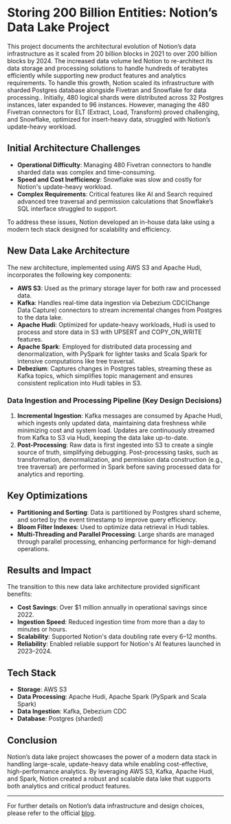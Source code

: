 # Storing 200 Billion Entities: Notion’s Data Lake Project

This project documents the architectural evolution of Notion’s data infrastructure as it scaled from 20 billion blocks in 2021 to over 200 billion blocks by 2024. The increased data volume led Notion to re-architect its data storage and processing solutions to handle hundreds of terabytes efficiently while supporting new product features and analytics requirements. To handle this growth, Notion scaled its infrastructure with sharded Postgres database alongside Fivetran and Snowflake for data processing.. Initially, 480 logical shards were distributed across 32 Postgres instances, later expanded to 96 instances. However, managing the 480 Fivetran connectors for ELT (Extract, Load, Transform) proved challenging, and Snowflake, optimized for insert-heavy data, struggled with Notion’s update-heavy workload.


## Initial Architecture Challenges

- **Operational Difficulty**: Managing 480 Fivetran connectors to handle sharded data was complex and time-consuming.
- **Speed and Cost Inefficiency**: Snowflake was slow and costly for Notion's update-heavy workload.
- **Complex Requirements**: Critical features like AI and Search required advanced tree traversal and permission calculations that Snowflake’s SQL interface struggled to support.

To address these issues, Notion developed an in-house data lake using a modern tech stack designed for scalability and efficiency.

## New Data Lake Architecture

The new architecture, implemented using AWS S3 and Apache Hudi, incorporates the following key components:

- **AWS S3**: Used as the primary storage layer for both raw and processed data.
- **Kafka**: Handles real-time data ingestion via Debezium CDC(Change Data Capture) connectors to stream incremental changes from Postgres to the data lake.
- **Apache Hudi**: Optimized for update-heavy workloads, Hudi is used to process and store data in S3 with UPSERT and COPY_ON_WRITE features.
- **Apache Spark**: Employed for distributed data processing and denormalization, with PySpark for lighter tasks and Scala Spark for intensive computations like tree traversal.
- **Debezium**: Captures changes in Postgres tables, streaming these as Kafka topics, which simplifies topic management and ensures consistent replication into Hudi tables in S3.

### Data Ingestion and Processing Pipeline (Key Design Decisions)

1. **Incremental Ingestion**: Kafka messages are consumed by Apache Hudi, which ingests only updated data, maintaining data freshness while minimizing cost and system load. Updates are continuously streamed from Kafka to S3 via Hudi, keeping the data lake up-to-date.
2. **Post-Processing**: Raw data is first ingested into S3 to create a single source of truth, simplifying debugging. Post-processing tasks, such as transformation, denormalization, and permission data construction (e.g., tree traversal) are performed in Spark before saving processed data for analytics and reporting.

## Key Optimizations

- **Partitioning and Sorting**: Data is partitioned by Postgres shard scheme, and sorted by the event timestamp to improve query efficiency.
- **Bloom Filter Indexes**: Used to optimize data retrieval in Hudi tables.
- **Multi-Threading and Parallel Processing**: Large shards are managed through parallel processing, enhancing performance for high-demand operations.

## Results and Impact

The transition to this new data lake architecture provided significant benefits:

- **Cost Savings**: Over $1 million annually in operational savings since 2022.
- **Ingestion Speed**: Reduced ingestion time from more than a day to minutes or hours.
- **Scalability**: Supported Notion's data doubling rate every 6–12 months.
- **Reliability**: Enabled reliable support for Notion's AI features launched in 2023–2024.

## Tech Stack

- **Storage**: AWS S3
- **Data Processing**: Apache Hudi, Apache Spark (PySpark and Scala Spark)
- **Data Ingestion**: Kafka, Debezium CDC
- **Database**: Postgres (sharded)

## Conclusion

Notion’s data lake project showcases the power of a modern data stack in handling large-scale, update-heavy data while enabling cost-effective, high-performance analytics. By leveraging AWS S3, Kafka, Apache Hudi, and Spark, Notion created a robust and scalable data lake that supports both analytics and critical product features.

---

For further details on Notion’s data infrastructure and design choices, please refer to the official [blog](https://blog.bytebytego.com/p/storing-200-billion-entities-notions).
